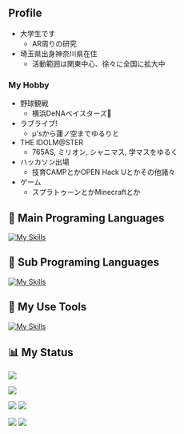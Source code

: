 ## Profile
- 大学生です
  - AR周りの研究
- 埼玉県出身神奈川県在住
  - 活動範囲は関東中心、徐々に全国に拡大中
### My Hobby
- 野球観戦
  - 横浜DeNAベイスターズ🌟
- ラブライブ!
  - μ'sから蓮ノ空までゆるりと
- THE IDOLM@STER
  - 765AS, ミリオン, シャニマス, 学マスをゆるく
- ハッカソン出場
  - 技育CAMPとかOPEN Hack Uとかその他諸々
- ゲーム
  - スプラトゥーンとかMinecraftとか

## 🥇 Main Programing Languages 

[![My Skills](https://skillicons.dev/icons?i=vuejs,js,ruby,rails,mysql,html,css,scss&perline=6)](https://skillicons.dev)

## 🥈 Sub Programing Languages 

[![My Skills](https://skillicons.dev/icons?i=ts,react,nextjs,remix,flutter,py,flask,c,go&perline=6)](https://skillicons.dev)

## 🔧 My Use Tools

[![My Skills](https://skillicons.dev/icons?i=npm,vite,vercel,docker&perline=6)](https://skillicons.dev)


## 📊 My Status

![](https://github-readme-stats.vercel.app/api/top-langs/?username=ruribou&layout=compact&show_icons=true&theme=github_dark)
  
![](http://github-profile-summary-cards.vercel.app/api/cards/profile-details?username=ruribou&theme=github_dark)

![](http://github-profile-summary-cards.vercel.app/api/cards/repos-per-language?username=ruribou&theme=github_dark) ![](http://github-profile-summary-cards.vercel.app/api/cards/most-commit-language?username=ruribou&theme=github_dark)

![](http://github-profile-summary-cards.vercel.app/api/cards/stats?username=ruribou&theme=github_dark) ![](http://github-profile-summary-cards.vercel.app/api/cards/productive-time?username=ruribou&theme=github_dark&utcOffset=9)
